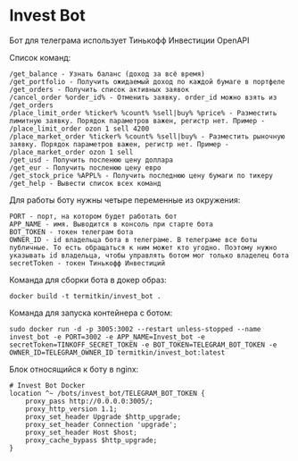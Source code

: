 # Invest Bot

Бот для телеграма использует Тинькофф Инвестиции OpenAPI

Список команд:

```
/get_balance - Узнать баланс (доход за всё время)
/get_portfolio - Получить ожидаемый доход по каждой бумаге в портфеле
/get_orders - Получить список активных заявок
/cancel_order %order_id% - Отменить заявку. order_id можно взять из /get_orders
/place_limit_order %ticker% %count% %sell|buy% %price% - Разместить лимитную заявку. Порядок параметров важен, регистр нет. Пример - /place_limit_order ozon 1 sell 4200
/place_market_order %ticker% %count% %sell|buy% - Разместить рыночную заявку. Порядок параметров важен, регистр нет. Пример - /place_market_order ozon 1 sell
/get_usd - Получить посленюю цену доллара
/get_eur - Получить посленюю цену евро
/get_stock_price %APPL% - Получить последнюю цену бумаги по тикеру
/get_help - Вывести список всех команд
```

Для работы боту нужны четыре переменные из окружения:

```
PORT - порт, на котором будет работать бот
APP_NAME - имя. Выводится в консоль при старте бота
BOT_TOKEN - токен телеграм бота
OWNER_ID - id владельца бота в телеграме. В телеграме все боты публичные. То есть обращаться к ним может кто угодно. Поэтому нужно указывать id владельца, чтобы управлять ботом мог только владелец бота
secretToken - токен Тинькофф Инвестиций
```

Команда для сборки бота в докер образ:

```
docker build -t termitkin/invest_bot .
```

Команда для запуска контейнера с ботом:

```
sudo docker run -d -p 3005:3002 --restart unless-stopped --name invest_bot -e PORT=3002 -e APP_NAME=Invest_bot -e secretToken=TINKOFF_SECRET_TOKEN -e BOT_TOKEN=TELEGRAM_BOT_TOKEN -e OWNER_ID=TELEGRAM_OWNER_ID termitkin/invest_bot:latest
```

Блок относящийся к боту в nginx:

```
# Invest Bot Docker
location ^~ /bots/invest_bot/TELEGRAM_BOT_TOKEN {
    proxy_pass http://0.0.0.0:3005/;
    proxy_http_version 1.1;
    proxy_set_header Upgrade $http_upgrade;
    proxy_set_header Connection 'upgrade';
    proxy_set_header Host $host;
    proxy_cache_bypass $http_upgrade;
}
```

